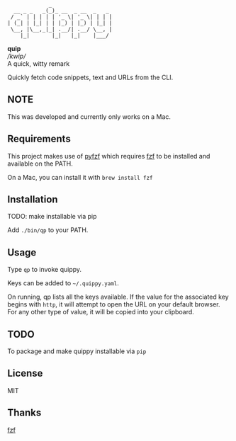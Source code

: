 ```
             _                   
  __ _ _   _(_)_ __  _ __  _   _ 
 / _` | | | | | '_ \| '_ \| | | |
| (_| | |_| | | |_) | |_) | |_| |
 \__, |\__,_|_| .__/| .__/ \__, |
    |_|       |_|   |_|    |___/ 

```
**quip**<br>
*/kwip/*<br>
A quick, witty remark

Quickly fetch code snippets, text and URLs from the CLI.

## NOTE

This was developed and currently only works on a Mac.

## Requirements

This project makes use of [pyfzf](http://www.github.com/nk412/pyfzf) which requires [fzf](http://www.github.com/junegunn/fzf) to be installed and available on the PATH.

On a Mac, you can install it with `brew install fzf`

## Installation

TODO: make installable via pip

Add `./bin/qp` to your PATH.

## Usage

Type `qp` to invoke quippy.

Keys can be added to `~/.quippy.yaml`.

On running, qp lists all the keys available. If the value for the associated key begins with `http`, it will attempt to open the URL on your default browser.
For any other type of value, it will be copied into your clipboard.

## TODO

To package and make quippy installable via `pip`

## License

MIT

## Thanks

[fzf](http://www.github.com/junegunn/fzf)
